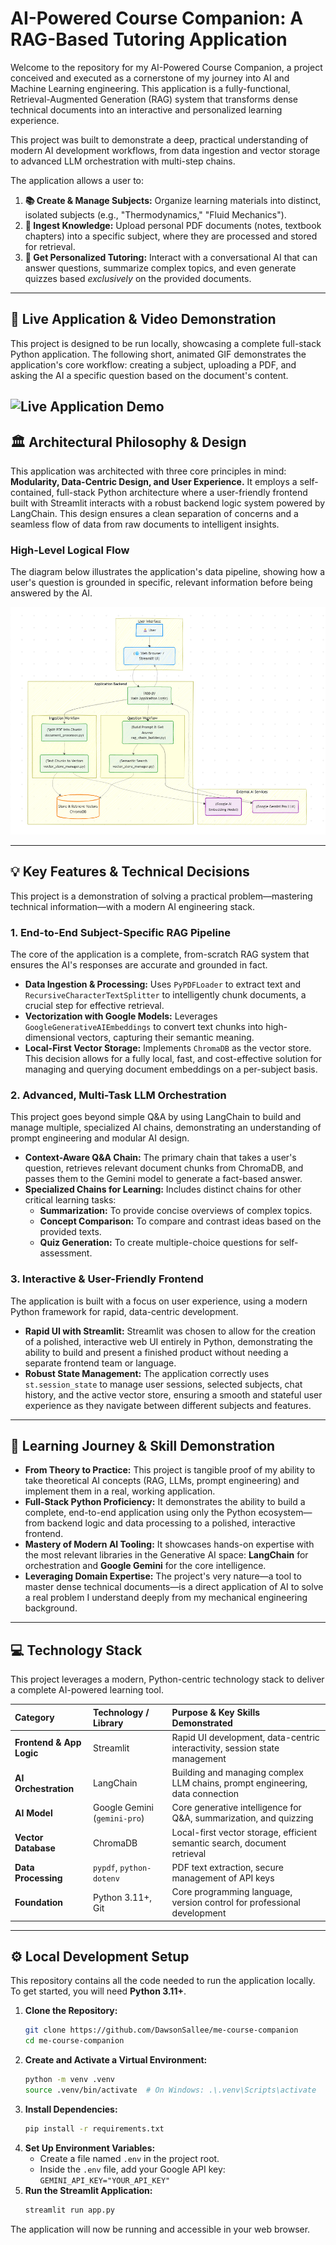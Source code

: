 # AI-Powered Course Companion: A RAG-Based Tutoring Application

Welcome to the repository for my AI-Powered Course Companion, a project conceived and executed as a cornerstone of my journey into AI and Machine Learning engineering. This application is a fully-functional, Retrieval-Augmented Generation (RAG) system that transforms dense technical documents into an interactive and personalized learning experience.

This project was built to demonstrate a deep, practical understanding of modern AI development workflows, from data ingestion and vector storage to advanced LLM orchestration with multi-step chains.

The application allows a user to:
1.  **📚 Create & Manage Subjects:** Organize learning materials into distinct, isolated subjects (e.g., "Thermodynamics," "Fluid Mechanics").
2.  **🧠 Ingest Knowledge:** Upload personal PDF documents (notes, textbook chapters) into a specific subject, where they are processed and stored for retrieval.
3.  **💬 Get Personalized Tutoring:** Interact with a conversational AI that can answer questions, summarize complex topics, and even generate quizzes based *exclusively* on the provided documents.

---

## 🚀 Live Application & Video Demonstration

This project is designed to be run locally, showcasing a complete full-stack Python application. The following short, animated GIF demonstrates the application's core workflow: creating a subject, uploading a PDF, and asking the AI a specific question based on the document's content.

![Live Application Demo](./assets/feature_demo.gif)
---

## 🏛️ Architectural Philosophy & Design

This application was architected with three core principles in mind: **Modularity, Data-Centric Design, and User Experience.** It employs a self-contained, full-stack Python architecture where a user-friendly frontend built with Streamlit interacts with a robust backend logic system powered by LangChain. This design ensures a clean separation of concerns and a seamless flow of data from raw documents to intelligent insights.

### High-Level Logical Flow

The diagram below illustrates the application's data pipeline, showing how a user's question is grounded in specific, relevant information before being answered by the AI.

![Logical Application Architecture](./assets/companion_architecture.png)

---

## 💡 Key Features & Technical Decisions

This project is a demonstration of solving a practical problem—mastering technical information—with a modern AI engineering stack.

### 1. End-to-End Subject-Specific RAG Pipeline
The core of the application is a complete, from-scratch RAG system that ensures the AI's responses are accurate and grounded in fact.

-   **Data Ingestion & Processing:** Uses `PyPDFLoader` to extract text and `RecursiveCharacterTextSplitter` to intelligently chunk documents, a crucial step for effective retrieval.
-   **Vectorization with Google Models:** Leverages `GoogleGenerativeAIEmbeddings` to convert text chunks into high-dimensional vectors, capturing their semantic meaning.
-   **Local-First Vector Storage:** Implements `ChromaDB` as the vector store. This decision allows for a fully local, fast, and cost-effective solution for managing and querying document embeddings on a per-subject basis.

### 2. Advanced, Multi-Task LLM Orchestration
This project goes beyond simple Q&A by using LangChain to build and manage multiple, specialized AI chains, demonstrating an understanding of prompt engineering and modular AI design.

-   **Context-Aware Q&A Chain:** The primary chain that takes a user's question, retrieves relevant document chunks from ChromaDB, and passes them to the Gemini model to generate a fact-based answer.
-   **Specialized Chains for Learning:** Includes distinct chains for other critical learning tasks:
    -   **Summarization:** To provide concise overviews of complex topics.
    -   **Concept Comparison:** To compare and contrast ideas based on the provided texts.
    -   **Quiz Generation:** To create multiple-choice questions for self-assessment.

### 3. Interactive & User-Friendly Frontend
The application is built with a focus on user experience, using a modern Python framework for rapid, data-centric development.

-   **Rapid UI with Streamlit:** Streamlit was chosen to allow for the creation of a polished, interactive web UI entirely in Python, demonstrating the ability to build and present a finished product without needing a separate frontend team or language.
-   **Robust State Management:** The application correctly uses `st.session_state` to manage user sessions, selected subjects, chat history, and the active vector store, ensuring a smooth and stateful user experience as they navigate between different subjects and features.

---

## 🧠 Learning Journey & Skill Demonstration

-   **From Theory to Practice:** This project is tangible proof of my ability to take theoretical AI concepts (RAG, LLMs, prompt engineering) and implement them in a real, working application.
-   **Full-Stack Python Proficiency:** It demonstrates the ability to build a complete, end-to-end application using only the Python ecosystem—from backend logic and data processing to a polished, interactive frontend.
-   **Mastery of Modern AI Tooling:** It showcases hands-on expertise with the most relevant libraries in the Generative AI space: **LangChain** for orchestration and **Google Gemini** for the core intelligence.
-   **Leveraging Domain Expertise:** The project's very nature—a tool to master dense technical documents—is a direct application of AI to solve a real problem I understand deeply from my mechanical engineering background.

---

## 💻 Technology Stack

This project leverages a modern, Python-centric technology stack to deliver a complete AI-powered learning tool.

| Category | Technology / Library | Purpose & Key Skills Demonstrated |
|:---|:---|:---|
| **Frontend & App Logic** | Streamlit | Rapid UI development, data-centric interactivity, session state management |
| **AI Orchestration** | LangChain | Building and managing complex LLM chains, prompt engineering, data connection |
| **AI Model** | Google Gemini (`gemini-pro`) | Core generative intelligence for Q&A, summarization, and quizzing |
| **Vector Database** | ChromaDB | Local-first vector storage, efficient semantic search, document retrieval |
| **Data Processing** | `pypdf`, `python-dotenv` | PDF text extraction, secure management of API keys |
| **Foundation** | Python 3.11+, Git | Core programming language, version control for professional development |

---

## ⚙️ Local Development Setup

This repository contains all the code needed to run the application locally. To get started, you will need **Python 3.11+**.

1.  **Clone the Repository:**
    ```bash
    git clone https://github.com/DawsonSallee/me-course-companion
    cd me-course-companion
    ```
2.  **Create and Activate a Virtual Environment:**
    ```bash
    python -m venv .venv
    source .venv/bin/activate  # On Windows: .\.venv\Scripts\activate
    ```
3.  **Install Dependencies:**
    ```bash
    pip install -r requirements.txt
    ```
4.  **Set Up Environment Variables:**
    - Create a file named `.env` in the project root.
    - Inside the `.env` file, add your Google API key: `GEMINI_API_KEY="YOUR_API_KEY"`
5.  **Run the Streamlit Application:**
    ```bash
    streamlit run app.py
    ```

The application will now be running and accessible in your web browser.
